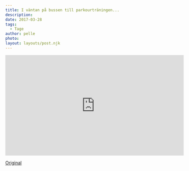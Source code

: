 ```yaml
---
title: I väntan på bussen till parkourträningen...
description: 
date: 2017-03-28
tags:
  - Tage
author: pelle
photo: 
layout: layouts/post.njk
---
```


<iframe width="560" height="315" src="https://www.youtube.com/embed/q475IiQk8Xg" frameborder="0" allowfullscreen>
</iframe>                            

[Original](http://kroons.se/familj/2017/03/28/171/)
		